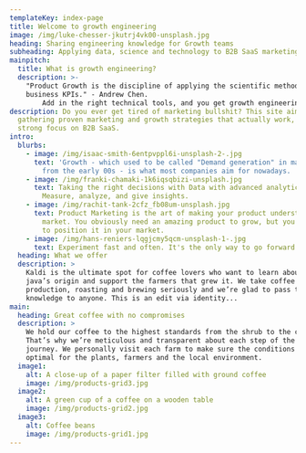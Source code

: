 ```yaml
---
templateKey: index-page
title: Welcome to growth engineering
image: /img/luke-chesser-jkutrj4vk00-unsplash.jpg
heading: Sharing engineering knowledge for Growth teams
subheading: Applying data, science and technology to B2B SaaS marketing
mainpitch:
  title: What is growth engineering?
  description: >-
    "Product Growth is the discipline of applying the scientific method to
    business KPIs." - Andrew Chen.  
        Add in the right technical tools, and you get growth engineering.
description: Do you ever get tired of marketing bullshit? This site aims at
  gathering proven marketing and growth strategies that actually work, with a
  strong focus on B2B SaaS.
intro:
  blurbs:
    - image: /img/isaac-smith-6entpvppl6i-unsplash-2-.jpg
      text: 'Growth - which used to be called "Demand generation" in marketing teams
        from the early 00s - is what most companies aim for nowadays. '
    - image: /img/franki-chamaki-1k6iqsqbizi-unsplash.jpg
      text: Taking the right decisions with Data with advanced analytics. How?
        Measure, analyze, and give insights.
    - image: /img/rachit-tank-2cfz_fb08um-unsplash.jpg
      text: Product Marketing is the art of making your product understandable to your
        market. You obviously need an amazing product to grow, but you also need
        to position it in your market.
    - image: /img/hans-reniers-lqgjcmy5qcm-unsplash-1-.jpg
      text: Experiment fast and often. It's the only way to go forward.
  heading: What we offer
  description: >
    Kaldi is the ultimate spot for coffee lovers who want to learn about their
    java’s origin and support the farmers that grew it. We take coffee
    production, roasting and brewing seriously and we’re glad to pass that
    knowledge to anyone. This is an edit via identity...
main:
  heading: Great coffee with no compromises
  description: >
    We hold our coffee to the highest standards from the shrub to the cup.
    That’s why we’re meticulous and transparent about each step of the coffee’s
    journey. We personally visit each farm to make sure the conditions are
    optimal for the plants, farmers and the local environment.
  image1:
    alt: A close-up of a paper filter filled with ground coffee
    image: /img/products-grid3.jpg
  image2:
    alt: A green cup of a coffee on a wooden table
    image: /img/products-grid2.jpg
  image3:
    alt: Coffee beans
    image: /img/products-grid1.jpg
---
```

